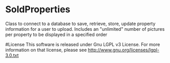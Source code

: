 # SoldProperties
Class to connect to a database to save, retrieve, store, update property information for a user to upload. Includes an "unlimited" number of pictures per property to be displayed in a specified order

#License
This software is released under Gnu LGPL v3 License. For more information on that license, please see http://www.gnu.org/licenses/lgpl-3.0.txt
